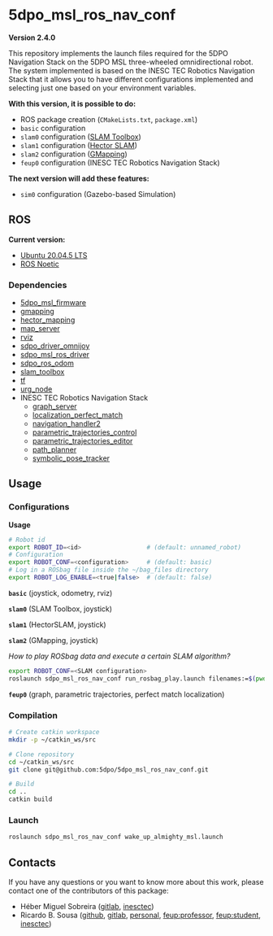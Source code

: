 # 5dpo_msl_ros_nav_conf

**Version 2.4.0**

This repository implements the launch files required for the 5DPO Navigation
Stack on the 5DPO MSL three-wheeled omnidirectional robot. The system
implemented is based on the INESC TEC Robotics Navigation Stack that it allows
you to have different configurations implemented and selecting just one based on
your environment variables.

**With this version, it is possible to do:**

- ROS package creation (`CMakeLists.txt`, `package.xml`)
- `basic` configuration
- `slam0` configuration ([SLAM Toolbox](https://wiki.ros.org/slam_toolbox))
- `slam1` configuration ([Hector SLAM](https://wiki.ros.org/hector_mapping))
- `slam2` configuration ([GMapping](https://wiki.ros.org/gmapping))
- `feup0` configuration (INESC TEC Robotics Navigation Stack)

**The next version will add these features:**

- `sim0` configuration (Gazebo-based Simulation)

## ROS

**Current version:**

- [Ubuntu 20.04.5 LTS](https://releases.ubuntu.com/focal/)
- [ROS Noetic](https://wiki.ros.org/noetic)

### Dependencies

- [5dpo_msl_firmware](https://github.com/5dpo/5dpo_msl_firmware)
- [gmapping](https://wiki.ros.org/gmapping)
- [hector_mapping](https://wiki.ros.org/hector_mapping)
- [map_server](https://wiki.ros.org/map_server)
- [rviz](https://wiki.ros.org/rviz)
- [sdpo_driver_omnijoy](https://github.com/5dpo/5dpo_driver_omnijoy)
- [sdpo_msl_ros_driver](https://github.com/5dpo/5dpo_msl_ros_driver)
- [sdpo_ros_odom](https://github.com/5dpo/5dpo_ros_odom)
- [slam_toolbox](https://wiki.ros.org/slam_toolbox)
- [tf](https://wiki.ros.org/tf)
- [urg_node](https://wiki.ros.org/urg_node)
- INESC TEC Robotics Navigation Stack
  - [graph_server](https://gitlab.inesctec.pt/jarvis/graph_planning_handlers_stack/-/tree/main/graph_server)
  - [localization_perfect_match](https://gitlab.inesctec.pt/jarvis/localization_perfect_match_stack)
  - [navigation_handler2](https://gitlab.inesctec.pt/jarvis/graph_planning_handlers_stack/-/tree/main/navigation_handler2)
  - [parametric_trajectories_control](https://gitlab.inesctec.pt/jarvis/parametric_trajectories_stack/-/tree/main/parametric_trajectories_control)
  - [parametric_trajectories_editor](https://gitlab.inesctec.pt/jarvis/parametric_trajectories_stack/-/tree/main/parametric_trajectories_editor)
  - [path_planner](https://gitlab.inesctec.pt/jarvis/path_planner)
  - [symbolic_pose_tracker](https://gitlab.inesctec.pt/jarvis/teastar_global_decision/-/tree/main/symbolic_pose_tracker)

## Usage

### Configurations

**Usage**

```sh
# Robot id
export ROBOT_ID=<id>                  # (default: unnamed_robot)
# Configuration
export ROBOT_CONF=<configuration>     # (default: basic)
# Log in a ROSbag file inside the ~/bag_files directory
export ROBOT_LOG_ENABLE=<true|false>  # (default: false)
```

**`basic`** (joystick, odometry, rviz)

**`slam0`** (SLAM Toolbox, joystick)

**`slam1`** (HectorSLAM, joystick)

**`slam2`** (GMapping, joystick)

_How to play ROSbag data and execute a certain SLAM algorithm?_

```sh
export ROBOT_CONF=<SLAM configuration>
roslaunch sdpo_msl_ros_nav_conf run_rosbag_play.launch filenames:=$(pwd)/log_slam_2023-03-28-15-05-07_0.bag
```
  
**`feup0`** (graph, parametric trajectories, perfect match localization)


### Compilation

```sh
# Create catkin workspace
mkdir -p ~/catkin_ws/src

# Clone repository
cd ~/catkin_ws/src
git clone git@github.com:5dpo/5dpo_msl_ros_nav_conf.git

# Build
cd ..
catkin build
```

### Launch

```sh
roslaunch sdpo_msl_ros_nav_conf wake_up_almighty_msl.launch
```

## Contacts

If you have any questions or you want to know more about this work, please
contact one of the contributors of this package:

- Héber Miguel Sobreira ([gitlab](https://gitlab.inesctec.pt/heber.m.sobreira),
  [inesctec](mailto:heber.m.sobreira@inesctec.pt))
- Ricardo B. Sousa ([github](https://github.com/sousarbarb/),
  [gitlab](https://gitlab.com/sousarbarb/),
  [personal](mailto:sousa.ricardob@outlook.com),
  [feup:professor](mailto:rbs@fe.up.pt),
  [feup:student](mailto:up201503004@edu.fe.up.pt),
  [inesctec](mailto:ricardo.b.sousa@inesctec.pt))
